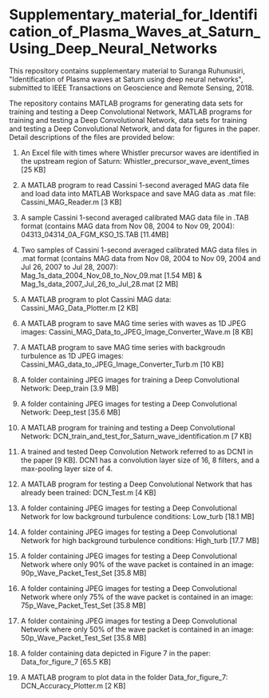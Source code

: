 # Supplementary_material_for_Identification_of_Plasma_Waves_at_Saturn_Using_Deep_Neural_Networks

This repository contains supplementary material to Suranga Ruhunusiri, "Identification of Plasma waves at Saturn 
using deep neural networks", submitted to IEEE Transactions on Geoscience and 
Remote Sensing, 2018. 

The repository contains MATLAB programs for generating data sets for training and testing a Deep Convolutional Network, 
MATLAB programs for training and testing a Deep Convolutional Network, data sets for training and testing a Deep Convolutional Network, 
and data for figures in the paper. Detail descriptions of the files are provided below:

1. An Excel file with times where Whistler precursor waves are identified in the upstream region of Saturn: 
   Whistler_precursor_wave_event_times [25 KB]

2. A MATLAB program to read Cassini 1-second averaged MAG data file and load data into MATLAB Workspace and 
   save MAG data as .mat file: Cassini_MAG_Reader.m [3 KB]

3. A sample Cassini 1-second averaged calibrated MAG data file in .TAB format 
   (contains MAG data from Nov 08, 2004 to Nov 09, 2004): 04313_04314_0A_FGM_KSO_1S.TAB [11.4MB]

4. Two samples of Cassini 1-second averaged calibrated MAG data files in .mat format 
   (contains MAG data from Nov 08, 2004 to Nov 09, 2004 and Jul 26, 2007 to Jul 28, 2007): 
   Mag_1s_data_2004_Nov_08_to_Nov_09.mat [1.54 MB] & Mag_1s_data_2007_Jul_26_to_Jul_28.mat [2 MB]

5. A MATLAB program to plot Cassini MAG data: Cassini_MAG_Data_Plotter.m [2 KB]

6. A MATLAB program to save MAG time series with waves as 1D JPEG images: Cassini_MAG_Data_to_JPEG_Image_Converter_Wave.m [8 KB]

7. A MATLAB program to save MAG time series with backgroudn turbulence as 1D JPEG images:  
   Cassini_MAG_data_to_JPEG_Image_Converter_Turb.m [10 KB]

8. A folder containing JPEG images for training a Deep Convolutional Network: Deep_train [3.9 MB]

9. A folder containing JPEG images for testing a Deep Convolutional Network: Deep_test [35.6 MB]

10. A MATLAB program for training and testing a Deep Convolutional Network: 
    DCN_train_and_test_for_Saturn_wave_identification.m [7 KB]

12. A trained and tested Deep Convolution Network referred to as DCN1 in the paper [9 KB]. 
    DCN1 has a convolution layer size of 16, 8 filters, and a max-pooling layer size of 4. 

11. A MATLAB program for testing a Deep Convolutional Network that has already been trained: DCN_Test.m [4 KB]

13. A folder containing JPEG images for testing a Deep Convolutional Network for low background turbulence conditions: 
    Low_turb [18.1 MB]

14. A folder containing JPEG images for testing a Deep Convolutional Network for high background turbulence conditions: 
    High_turb [17.7 MB]

15. A folder containing JPEG images for testing a Deep Convolutional Network where only 90% of the wave packet is 
    contained in an image: 90p_Wave_Packet_Test_Set [35.8 MB] 

16. A folder containing JPEG images for testing a Deep Convolutional Network where only 75% of the wave packet is 
    contained in an image: 75p_Wave_Packet_Test_Set [35.8 MB]

17. A folder containing JPEG images for testing a Deep Convolutional Network where only 50% of the wave packet is 
    contained in an image: 50p_Wave_Packet_Test_Set [35.8 MB]

18. A folder containing data depicted in Figure 7 in the paper: Data_for_figure_7 [65.5 KB]

19. A MATLAB program to plot data in the folder Data_for_figure_7: DCN_Accuracy_Plotter.m [2 KB]






